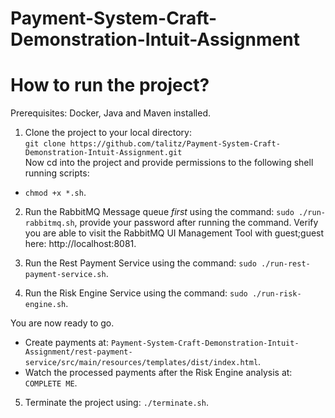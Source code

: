 # Payment-System-Craft-Demonstration-Intuit-Assignment

# How to run the project?

Prerequisites: Docker, Java and Maven installed.

1) Clone the project to your local directory:</br> ```git clone https://github.com/talitz/Payment-System-Craft-Demonstration-Intuit-Assignment.git```</br>Now cd into the project and provide permissions to the following shell running scripts:
- ```chmod +x *.sh```.

2) Run the RabbitMQ Message queue *first* using the command: ```sudo ./run-rabbitmq.sh```, provide your password after running the command.
Verify you are able to visit the RabbitMQ UI Management Tool with guest;guest here: http://localhost:8081.

3) Run the Rest Payment Service using the command: ```sudo ./run-rest-payment-service.sh```.

4) Run the Risk Engine Service using the command: ```sudo ./run-risk-engine.sh```.

You are now ready to go. 
- Create payments at: ```Payment-System-Craft-Demonstration-Intuit-Assignment/rest-payment-service/src/main/resources/templates/dist/index.html```.
- Watch the processed payments after the Risk Engine analysis at: ```COMPLETE ME```.

5) Terminate the project using: ```./terminate.sh```.

